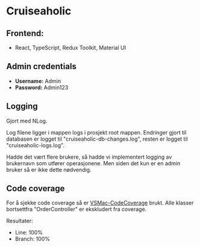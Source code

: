 # Cruiseaholic

## Frontend:

- React, TypeScript, Redux Toolkit, Material UI

## Admin credentials

- **Username:** Admin
- **Password:** Admin123

## Logging

Gjort med NLog.

Log filene ligger i mappen logs i prosjekt root mappen. Endringer gjort til databasen er logget til "cruiseaholic-db-changes.log", resten er logget til "cruiseaholic-logs.log".

Hadde det vært flere brukere, så hadde vi implementert logging av brukernavn som utfører operasjonene. Men siden det kun er en admin bruker så er ikke dette nødvendig.

## Code coverage

For å sjekke code coverage så er [VSMac-CodeCoverage](https://github.com/ademanuele/VSMac-CodeCoverage) brukt. Alle klasser bortsettfra "OrderController" er ekskludert fra coverage.

Resultater:

- Line: 100%
- Branch: 100%
